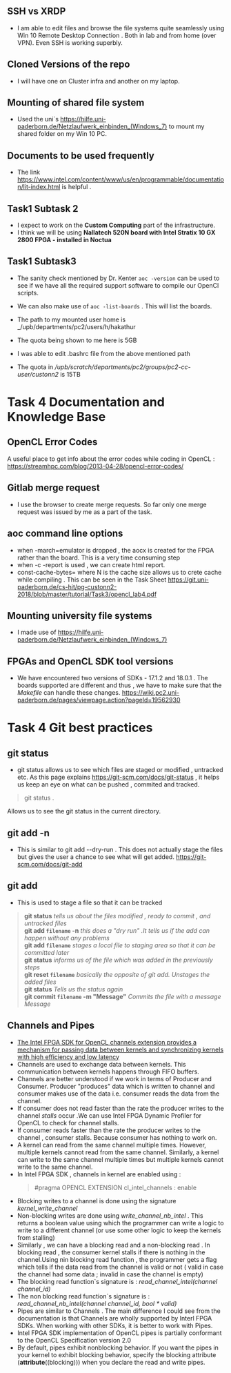 ## SSH vs XRDP
- I am able to edit files  and browse the file systems quite seamlessly using Win 10 Remote Desktop Connection . Both in lab and from home (over VPN). Even SSH is working superbly.

## Cloned Versions of the repo
- I will have one on Cluster infra and another on my laptop.


## Mounting of shared file system 
- Used the uni`s https://hilfe.uni-paderborn.de/Netzlaufwerk_einbinden_(Windows_7) to mount my shared folder on my Win 10 PC.

## Documents to be used frequently 
- The link https://www.intel.com/content/www/us/en/programmable/documentation/lit-index.html is helpful . 


## Task1 Subtask 2
- I expect to work on the **Custom Computing** part of the infrastructure.
- I think we will be using  **Nallatech 520N board with Intel Stratix 10 GX 2800 FPGA - installed in Noctua**


## Task1 Subtask3
- The sanity check mentioned by Dr. Kenter `aoc -version` can be used to see if we have all the required support software to compile our OpenCl scripts.
- We can also make use of `aoc -list-boards` . This will list the boards.

- The path to my mounted user home is _/upb/departments/pc2/users/h/hakathur
- The quota being shown to me here is 5GB
- I was able to edit .bashrc file from the above mentioned path
- The quota in _/upb/scratch/departments/pc2/groups/pc2-cc-user/custonn2_ is 15TB
 


# Task 4 Documentation and Knowledge Base

## OpenCL Error Codes
A useful place to get info about the error codes while coding in OpenCL : https://streamhpc.com/blog/2013-04-28/opencl-error-codes/

## Gitlab merge request
- I use the browser to create merge requests. So far only one merge request was issued by me as a part of the task.
 
## aoc command line options
- when -march=emulator is dropped , the aocx is created for the FPGA rather than the board. This is a very time consuming step
- when -c -report is used , we can create html report.
- const-cache-bytes=<N> where N is the cache size allows us to crete cache while compiling . This can be seen in the Task Sheet https://git.uni-paderborn.de/cs-hit/pg-custonn2-2018/blob/master/tutorial/Task3/opencl_lab4.pdf
 
## Mounting university file systems
- I made use of  https://hilfe.uni-paderborn.de/Netzlaufwerk_einbinden_(Windows_7)

## FPGAs and OpenCL SDK tool versions
- We have encountered two versions of SDKs - 17.1.2 and 18.0.1 . The boards supported are different and thus , we have to make sure that the *Makefile* can handle these changes.
https://wiki.pc2.uni-paderborn.de/pages/viewpage.action?pageId=19562930


# Task 4 Git best practices

## git status
- git status allows us to see which files are staged or modified  , untracked etc. As this page explains https://git-scm.com/docs/git-status , it helps us keep an eye on what can be pushed , commited and tracked.

> git status . 

Allows us to see the git status in the current directory.

## git add -n
- This is similar to git add --dry-run . This does not actually stage the files but gives the user a chance to see what will get added.
https://git-scm.com/docs/git-add


## git add
- This is used to stage a file so that it can be tracked
 

>   __git status__    _tells us about the files modified , ready to commit , and untracked files_      
    __git add `filename` -n__    _this does a "dry run" .It tells us if the add can happen without any problems_        
    __git add `filename`__       _stages a local file to staging area so that it can be committed later_    
    __git status__    _informs us of the file which was added in the previously steps_   
    __git reset `filename`__     _basically the opposite of git add. Unstages the added files_      
    __git status__    _Tells us the status again_      
    __git commit `filename` -m "Message"__	 _Commits the file with a message Message_    



## Channels and Pipes 
- [The Intel FPGA SDK for OpenCL channels extension provides a mechanism for passing data between kernels and synchronizing kernels with high efficiency and low latency](https://www.intel.com/content/www/us/en/programmable/documentation/mwh1391807965224/ewa1411503895045.html#ewa1411747396740)
- Channels are used to exchange data between kernels. This communication between kernels happens through FIFO buffers.
- Channels are better understood if we work in terms of Producer and Consumer. Producer "produces" data which is written to  channel and consumer makes use of the data i.e. consumer reads the data from the channel.
- If consumer does not read faster than the rate the producer writes to the channel  _stalls_ occur .We can use Intel FPGA Dynamic Profiler for OpenCL to check for channel stalls.
- If consumer reads faster than the rate the producer writes to the channel , consumer stalls. Because consumer has nothing to work on.
- A kernel can read from the same channel multiple times. However, multiple kernels cannot read from the same channel. Similarly, a kernel can write to the same channel multiple times but multiple kernels cannot write to the same channel.
- In Intel FPGA SDK ,  channels in kernel are enabled using :
  > #pragma OPENCL EXTENSION cl_intel_channels : enable
- Blocking writes to a channel is done using the signature _kernel_write_channel_ 
- Non-blocking writes are done using  _write_channel_nb_intel_ . This returns a boolean value using which the programmer can write a logic to write to a different channel (or use some other logic to keep the kernels from stalling)
- Similarly , we can have a blocking read and a non-blocking read . In blocking read , the consumer kernel stalls if there is nothing in the channel.Using nin blocking read function , the programmer gets a flag which tells if the data read from the channel is valid or not ( valid in case the channel had some data ; invalid in case the channel is empty)
- The blocking read function`s signature is : _read_channel_intel(channel <type> channel_id)_
- The non blocking read function`s signature is : _read_channel_nb_intel(channel <type> channel_id, bool * valid)_
- Pipes are similar to Channels . The main difference I could see from the documentation is that Channels are wholly supported by Interl FPGA SDKs. When working with other SDKs, it is better to work with Pipes.
- Intel FPGA SDK implementation of OpenCL pipes is partially conformant to the OpenCL Specification version 2.0
- By default, pipes exhibit nonblocking behavior. If you want the pipes in your kernel to exhibit blocking behavior, specify the blocking attribute (__attribute__((blocking))) when you declare the read and write pipes.













